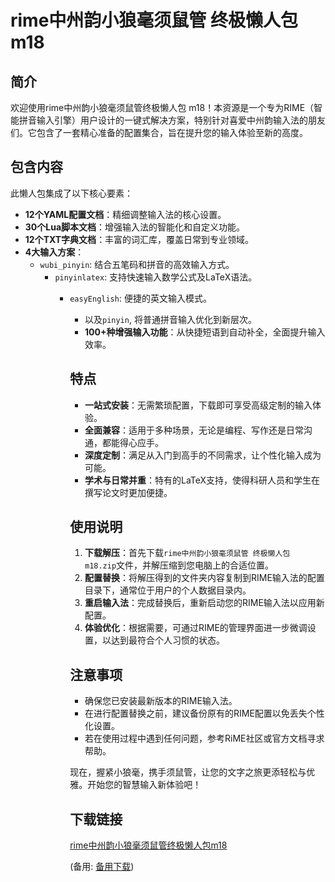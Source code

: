 # rime中州韵小狼毫须鼠管 终极懒人包 m18

## 简介

欢迎使用rime中州韵小狼毫须鼠管终极懒人包 m18！本资源是一个专为RIME（智能拼音输入引擎）用户设计的一键式解决方案，特别针对喜爱中州韵输入法的朋友们。它包含了一套精心准备的配置集合，旨在提升您的输入体验至新的高度。

## 包含内容

此懒人包集成了以下核心要素：
- **12个YAML配置文档**：精细调整输入法的核心设置。
- **30个Lua脚本文档**：增强输入法的智能化和自定义功能。
- **12个TXT字典文档**：丰富的词汇库，覆盖日常到专业领域。
- **4大输入方案**：
  - `wubi_pinyin`: 结合五笔码和拼音的高效输入方式。
    - `pinyinlatex`: 支持快速输入数学公式及LaTeX语法。
      - `easyEnglish`: 便捷的英文输入模式。
        - 以及`pinyin`, 将普通拼音输入优化到新层次。
        - **100+种增强输入功能**：从快捷短语到自动补全，全面提升输入效率。

        ## 特点

        - **一站式安装**：无需繁琐配置，下载即可享受高级定制的输入体验。
        - **全面兼容**：适用于多种场景，无论是编程、写作还是日常沟通，都能得心应手。
        - **深度定制**：满足从入门到高手的不同需求，让个性化输入成为可能。
        - **学术与日常并重**：特有的LaTeX支持，使得科研人员和学生在撰写论文时更加便捷。

        ## 使用说明

        1. **下载解压**：首先下载`rime中州韵小狼毫须鼠管 终极懒人包 m18.zip`文件，并解压缩到您电脑上的合适位置。
        2. **配置替换**：将解压得到的文件夹内容复制到RIME输入法的配置目录下，通常位于用户的个人数据目录内。
        3. **重启输入法**：完成替换后，重新启动您的RIME输入法以应用新配置。
        4. **体验优化**：根据需要，可通过RIME的管理界面进一步微调设置，以达到最符合个人习惯的状态。

        ## 注意事项

        - 确保您已安装最新版本的RIME输入法。
        - 在进行配置替换之前，建议备份原有的RIME配置以免丢失个性化设置。
        - 若在使用过程中遇到任何问题，参考RiME社区或官方文档寻求帮助。

        现在，握紧小狼毫，携手须鼠管，让您的文字之旅更添轻松与优雅。开始您的智慧输入新体验吧！

        ## 下载链接
        [rime中州韵小狼毫须鼠管终极懒人包m18](https://pan.quark.cn/s/e10e2c738bff) 

        (备用: [备用下载](https://pan.baidu.com/s/1qW3tWMUI1K-NkFnoKV5_gA?pwd=1234))
